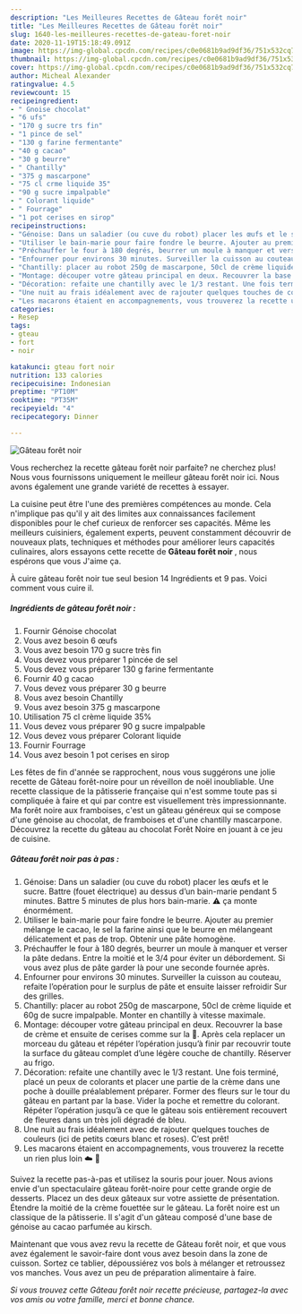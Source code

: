 ```yaml
---
description: "Les Meilleures Recettes de Gâteau forêt noir"
title: "Les Meilleures Recettes de Gâteau forêt noir"
slug: 1640-les-meilleures-recettes-de-gateau-foret-noir
date: 2020-11-19T15:18:49.091Z
image: https://img-global.cpcdn.com/recipes/c0e0681b9ad9df36/751x532cq70/gateau-foret-noir-photo-principale-de-la-recette.jpg
thumbnail: https://img-global.cpcdn.com/recipes/c0e0681b9ad9df36/751x532cq70/gateau-foret-noir-photo-principale-de-la-recette.jpg
cover: https://img-global.cpcdn.com/recipes/c0e0681b9ad9df36/751x532cq70/gateau-foret-noir-photo-principale-de-la-recette.jpg
author: Micheal Alexander
ratingvalue: 4.5
reviewcount: 15
recipeingredient:
- " Gnoise chocolat"
- "6 ufs"
- "170 g sucre trs fin"
- "1 pince de sel"
- "130 g farine fermentante"
- "40 g cacao"
- "30 g beurre"
- " Chantilly"
- "375 g mascarpone"
- "75 cl crme liquide 35"
- "90 g sucre impalpable"
- " Colorant liquide"
- " Fourrage"
- "1 pot cerises en sirop"
recipeinstructions:
- "Génoise: Dans un saladier (ou cuve du robot) placer les œufs et le sucre. Battre (fouet électrique) au dessus d’un bain-marie pendant 5 minutes. Battre 5 minutes de plus hors bain-marie. ⚠️ ça monte énormément."
- "Utiliser le bain-marie pour faire fondre le beurre. Ajouter au premier mélange le cacao, le sel la farine ainsi que le beurre en mélangeant délicatement et pas de trop. Obtenir une pâte homogène."
- "Préchauffer le four à 180 degrés, beurrer un moule à manquer et verser la pâte dedans. Entre la moitié et le 3/4 pour éviter un débordement. Si vous avez plus de pâte garder là pour une seconde fournée après."
- "Enfourner pour environs 30 minutes. Surveiller la cuisson au couteau, refaite l’opération pour le surplus de pâte et ensuite laisser refroidir Sur des grilles."
- "Chantilly: placer au robot 250g de mascarpone, 50cl de crème liquide et 60g de sucre impalpable. Monter en chantilly à vitesse maximale."
- "Montage: découper votre gâteau principal en deux. Recouvrer la base de crème et ensuite de cerises comme sur la 📸. Après cela replacer un morceau du gâteau et répéter l’opération jusqu’à finir par recouvrir toute la surface du gâteau complet d’une légère couche de chantilly. Réserver au frigo."
- "Décoration: refaite une chantilly avec le 1/3 restant. Une fois terminé, placé un peux de colorants et placer une partie de la crème dans une poche à douille préalablement préparer. Former des fleurs sur le tour du gâteau en partant par la base. Vider la poche et remettre du colorant. Répéter l’opération jusqu’à ce que le gâteau sois entièrement recouvert de fleures dans un très joli dégradé de bleu."
- "Une nuit au frais idéalement avec de rajouter quelques touches de couleurs (ici de petits cœurs blanc et roses). C’est prêt!"
- "Les macarons étaient en accompagnements, vous trouverez la recette un rien plus loin ☁️ 🍋"
categories:
- Resep
tags:
- gteau
- fort
- noir

katakunci: gteau fort noir 
nutrition: 133 calories
recipecuisine: Indonesian
preptime: "PT10M"
cooktime: "PT35M"
recipeyield: "4"
recipecategory: Dinner

---
```



![Gâteau forêt noir](https://img-global.cpcdn.com/recipes/c0e0681b9ad9df36/751x532cq70/gateau-foret-noir-photo-principale-de-la-recette.jpg)

Vous recherchez la recette gâteau forêt noir parfaite? ne cherchez plus! Nous vous fournissons uniquement le meilleur gâteau forêt noir ici. Nous avons également une grande variété de recettes à essayer.

La cuisine peut être l'une des premières compétences au monde. Cela n'implique pas qu'il y ait des limites aux connaissances facilement disponibles pour le chef curieux de renforcer ses capacités. Même les meilleurs cuisiniers, également experts, peuvent constamment découvrir de nouveaux plats, techniques et méthodes pour améliorer leurs capacités culinaires, alors essayons cette recette de <strong> Gâteau forêt noir </strong>, nous espérons que vous J'aime ça.

<!--inarticleads1-->

À cuire gâteau forêt noir tue seul besion 14 Ingrédients et 9 pas. Voici comment vous cuire il.

##### Ingrédients de gâteau forêt noir :

1. Fournir  Génoise chocolat
1. Vous avez besoin 6 œufs
1. Vous avez besoin 170 g sucre très fin
1. Vous devez vous préparer 1 pincée de sel
1. Vous devez vous préparer 130 g farine fermentante
1. Fournir 40 g cacao
1. Vous devez vous préparer 30 g beurre
1. Vous avez besoin  Chantilly
1. Vous avez besoin 375 g mascarpone
1. Utilisation 75 cl crème liquide 35%
1. Vous devez vous préparer 90 g sucre impalpable
1. Vous devez vous préparer  Colorant liquide
1. Fournir  Fourrage
1. Vous avez besoin 1 pot cerises en sirop


Les fêtes de fin d&#39;année se rapprochent, nous vous suggérons une jolie recette de Gâteau forêt-noire pour un réveillon de noël inoubliable. Une recette classique de la pâtisserie française qui n&#39;est somme toute pas si compliquée à faire et qui par contre est visuellement très impressionnante. Ma forêt noire aux framboises, c&#39;est un gâteau généreux qui se compose d&#39;une génoise au chocolat, de framboises et d&#39;une chantilly mascarpone. Découvrez la recette du gâteau au chocolat Forêt Noire en jouant à ce jeu de cuisine. 

<!--inarticleads2-->

##### Gâteau forêt noir pas à pas :

1. Génoise: Dans un saladier (ou cuve du robot) placer les œufs et le sucre. Battre (fouet électrique) au dessus d’un bain-marie pendant 5 minutes. Battre 5 minutes de plus hors bain-marie. ⚠️ ça monte énormément.
1. Utiliser le bain-marie pour faire fondre le beurre. Ajouter au premier mélange le cacao, le sel la farine ainsi que le beurre en mélangeant délicatement et pas de trop. Obtenir une pâte homogène.
1. Préchauffer le four à 180 degrés, beurrer un moule à manquer et verser la pâte dedans. Entre la moitié et le 3/4 pour éviter un débordement. Si vous avez plus de pâte garder là pour une seconde fournée après.
1. Enfourner pour environs 30 minutes. Surveiller la cuisson au couteau, refaite l’opération pour le surplus de pâte et ensuite laisser refroidir Sur des grilles.
1. Chantilly: placer au robot 250g de mascarpone, 50cl de crème liquide et 60g de sucre impalpable. Monter en chantilly à vitesse maximale.
1. Montage: découper votre gâteau principal en deux. Recouvrer la base de crème et ensuite de cerises comme sur la 📸. Après cela replacer un morceau du gâteau et répéter l’opération jusqu’à finir par recouvrir toute la surface du gâteau complet d’une légère couche de chantilly. Réserver au frigo.
1. Décoration: refaite une chantilly avec le 1/3 restant. Une fois terminé, placé un peux de colorants et placer une partie de la crème dans une poche à douille préalablement préparer. Former des fleurs sur le tour du gâteau en partant par la base. Vider la poche et remettre du colorant. Répéter l’opération jusqu’à ce que le gâteau sois entièrement recouvert de fleures dans un très joli dégradé de bleu.
1. Une nuit au frais idéalement avec de rajouter quelques touches de couleurs (ici de petits cœurs blanc et roses). C’est prêt!
1. Les macarons étaient en accompagnements, vous trouverez la recette un rien plus loin ☁️ 🍋


Suivez la recette pas-à-pas et utilisez la souris pour jouer. Nous avions envie d&#39;un spectaculaire gâteau forêt-noire pour cette grande orgie de desserts. Placez un des deux gâteaux sur votre assiette de présentation. Étendre la moitié de la crème fouettée sur le gâteau. La forêt noire est un classique de la pâtisserie. Il s&#39;agit d&#39;un gâteau composé d&#39;une base de génoise au cacao parfumée au kirsch. 

<!--inarticleads1-->

<p>
Maintenant que vous avez revu la recette de Gâteau forêt noir, et que vous avez également le savoir-faire dont vous avez besoin dans la zone de cuisson. Sortez ce tablier, dépoussiérez vos bols à mélanger et retroussez vos manches. Vous avez un peu de préparation alimentaire à faire.
</p>

<p>
<i>Si vous trouvez cette Gâteau forêt noir recette précieuse, partagez-la avec vos amis ou votre famille, merci et bonne chance.</i>
</p>
